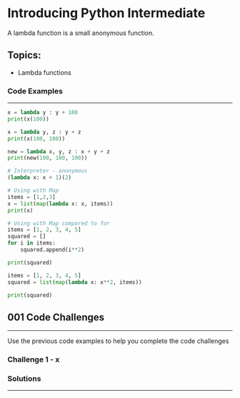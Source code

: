# Introducing Python Intermediate
A lambda function is a small anonymous function.

## Topics:

* Lambda functions

### Code Examples
---
```python
x = lambda y : y + 100
print(x(100))
```
```python
x = lambda y, z : y + z
print(x(100, 100))
```
```python
new = lambda x, y, z : x + y + z
print(new(100, 100, 100))
```




```python
# Interpreter - anonymous
(lambda x: x + 1)(2)
```

```python
# Using with Map
items = [1,2,3]
x = list(map(lambda x: x, items))
print(x)
```

```python
# Using with Map compared to for
items = [1, 2, 3, 4, 5]
squared = []
for i in items:
    squared.append(i**2)

print(squared)

items = [1, 2, 3, 4, 5]
squared = list(map(lambda x: x**2, items))

print(squared)
```



## 001 Code Challenges
---
Use the previous code examples to help you complete the code challenges

### **Challenge 1 - x**


### Solutions
---

```Python
```